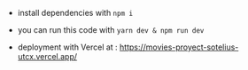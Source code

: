 - install dependencies with `npm i` 

- you can run this code with ` yarn dev & npm run dev `

- deployment with Vercel at : https://movies-proyect-sotelius-utcx.vercel.app/
